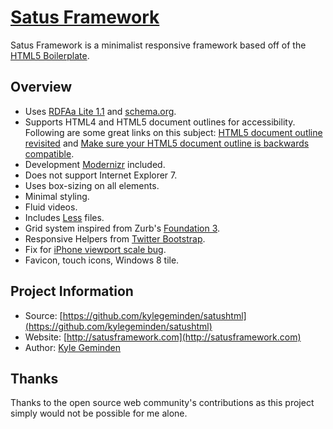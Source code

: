# [Satus Framework](http://satusframework.com/) 

Satus Framework is a minimalist responsive framework based off of the [HTML5 Boilerplate](https://github.com/h5bp/html5-boilerplate).

## Overview

* Uses [RDFAa Lite 1.1](http://www.w3.org/TR/rdfa-lite/) and [schema.org](http://schema.org/).
* Supports HTML4 and HTML5 document outlines for accessibility. Following are some great links on this subject: [HTML5 document outline revisited](http://www.456bereastreet.com/archive/201104/html5_document_outline_revisited/) and [Make sure your HTML5 document outline is backwards compatible](http://www.456bereastreet.com/archive/201205/make_sure_your_html5_document_outline_is_backwards_compatible/).
* Development [Modernizr](http://modernizr.com/) included.
* Does not support Internet Explorer 7.
* Uses box-sizing on all elements.
* Minimal styling.
* Fluid videos.
* Includes [Less](http://lesscss.org/) files.
* Grid system inspired from Zurb's [Foundation 3](http://foundation.zurb.com/).
* Responsive Helpers from [Twitter Bootstrap](http://twitter.github.com/bootstrap/).
* Fix for [iPhone viewport scale bug](http://www.blog.highub.com/mobile-2/a-fix-for-iphone-viewport-scale-bug/).
* Favicon, touch icons, Windows 8 tile.

## Project Information

* Source: [https://github.com/kylegeminden/satushtml](https://github.com/kylegeminden/satushtml)
* Website: [http://satusframework.com](http://satusframework.com)
* Author: [Kyle Geminden](http://kylegeminden.com)

## Thanks

Thanks to the open source web community's contributions as this project simply would not be possible for me alone.
